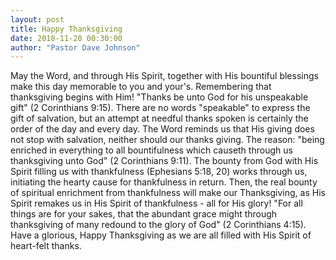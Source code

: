 ```yaml
---
layout: post
title: Happy Thanksgiving
date: 2018-11-20 00:30:00
author: "Pastor Dave Johnson"
---
```


May the Word, and through His Spirit, together with His bountiful blessings make this day memorable to you and your's. Remembering that thanksgiving begins with Him! "Thanks be unto God for his unspeakable gift" (2 Corinthians 9:15). There are no words "speakable" to express the gift of salvation, but an attempt at needful thanks spoken is certainly the order of the day and every day. The Word reminds us that His giving does not stop with salvation, neither should our thanks giving. The reason: "being enriched in everything to all bountifulness which causeth through us thanksgiving unto God" (2 Corinthians 9:11). The bounty from God with His Spirit filling us with thankfulness (Ephesians 5:18, 20) works through us, initiating the hearty cause for thankfulness in return. Then, the real bounty of spiritual enrichment from thankfulness will make our Thanksgiving, as His Spirit remakes us in His Spirit of thankfulness - all for His glory! "For all things are for your sakes, that the abundant grace might through thanksgiving of many redound to the glory of God" (2 Corinthians 4:15). Have a glorious, Happy Thanksgiving as we are all filled with His Spirit of heart-felt thanks.
